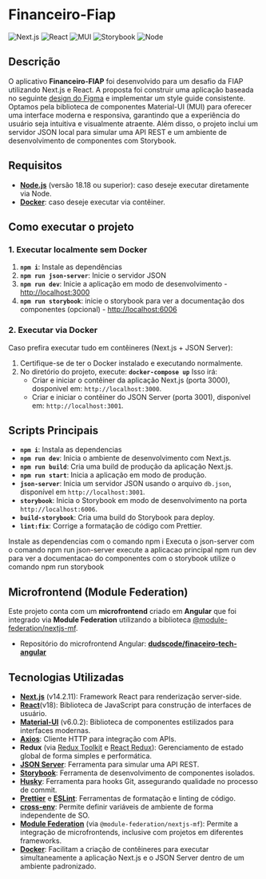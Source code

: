 # Financeiro-Fiap

![Next.js](https://img.shields.io/badge/Next.js-14.2.11-blue) ![React](https://img.shields.io/badge/React-18-blue)
![MUI](https://img.shields.io/badge/MUI-6.0.2-0073e6) ![Storybook](https://img.shields.io/badge/Storybook-8.2.9-ff4785)
![Node](https://img.shields.io/badge/Node-18.18-417e38)

## Descrição

O aplicativo **Financeiro-FIAP** foi desenvolvido para um desafio da FIAP utilizando Next.js e React. A proposta foi
construir uma aplicação baseada no seguinte
[design do Figma](https://www.figma.com/design/ns5TC3X5Xr8V7I3LYKg9KA/Projeto-Financeiro?node-id=503-4264&node-type=canvas)
e implementar um style guide consistente. Optamos pela biblioteca de componentes Material-UI (MUI) para oferecer uma
interface moderna e responsiva, garantindo que a experiência do usuário seja intuitiva e visualmente atraente. Além
disso, o projeto inclui um servidor JSON local para simular uma API REST e um ambiente de desenvolvimento de componentes
com Storybook.

## Requisitos

- [**Node.js**](https://nodejs.org/en) (versão 18.18 ou superior): caso deseje executar diretamente via Node.
- [**Docker**](https://docs.docker.com/): caso deseje executar via contêiner.

## Como executar o projeto

### 1. Executar localmente sem Docker

1. **`npm i`**: Instale as dependências
2. **`npm run json-server`**: Inicie o servidor JSON
3. **`npm run dev`**: Inicie a aplicação em modo de desenvolvimento - <http://localhost:3000>
4. **`npm run storybook`**: inicie o storybook para ver a documentação dos componentes (opcional) -
   <http://localhost:6006>

### 2. Executar via Docker

Caso prefira executar tudo em contêineres (Next.js + JSON Server):

1. Certifique-se de ter o Docker instalado e executando normalmente.
2. No diretório do projeto, execute: **`docker-compose up`** Isso irá:
   - Criar e iniciar o contêiner da aplicação Next.js (porta 3000), dosponivel em: `http://localhost:3000`.
   - Criar e iniciar o contêiner do JSON Server (porta 3001), disponível em: `http://localhost:3001`.

## Scripts Principais

- **`npm i`**: Instala as dependencias
- **`npm run dev`**: Inicia o ambiente de desenvolvimento com Next.js.
- **`npm run build`**: Cria uma build de produção da aplicação Next.js.
- **`npm run start`**: Inicia a aplicação em modo de produção.
- **`json-server`**: Inicia um servidor JSON usando o arquivo `db.json`, disponível em `http://localhost:3001`.
- **`storybook`**: Inicia o Storybook em modo de desenvolvimento na porta `http://localhost:6006`.
- **`build-storybook`**: Cria uma build do Storybook para deploy.
- **`lint:fix`**: Corrige a formatação de código com Prettier.

Instale as dependencias com o comando npm i Executa o json-server com o comando npm run json-server execute a aplicacao
principal npm run dev para ver a documentacao do componentes com o storybook utilize o comando npm run storybook

## Microfrontend (Module Federation)

Este projeto conta com um **microfrontend** criado em **Angular** que foi integrado via **Module Federation** utilizando
a biblioteca [@module-federation/nextjs-mf](https://www.npmjs.com/package/@module-federation/nextjs-mf).

- Repositório do microfrontend Angular:
  [**dudscode/finaceiro-tech-angular**](https://github.com/dudscode/finaceiro-tech-angular)

## Tecnologias Utilizadas

- [**Next.js**](https://nextjs.org/) (v14.2.11): Framework React para renderização server-side.
- [**React**](https://react.dev/)(v18): Biblioteca de JavaScript para construção de interfaces de usuário.
- [**Material-UI**](https://mui.com/) (v6.0.2): Biblioteca de componentes estilizados para interfaces modernas.
- [**Axios**](https://axios-http.com/ptbr/docs/intro): Cliente HTTP para integração com APIs.
- **Redux** (via [Redux Toolkit](https://redux-toolkit.js.org/) e [React Redux](https://react-redux.js.org/)):
  Gerenciamento de estado global de forma simples e performática.
- [**JSON Server**](https://github.com/typicode/json-server): Ferramenta para simular uma API REST.
- [**Storybook**](https://storybook.js.org/): Ferramenta de desenvolvimento de componentes isolados.
- [**Husky**](https://github.com/typicode/husky#readme): Ferramenta para hooks Git, assegurando qualidade no processo de
  commit.
- [**Prettier**](https://prettier.io/) e [**ESLint**](https://eslint.org/): Ferramentas de formatação e linting de
  código.
- [**cross-env**](https://www.npmjs.com/package/cross-env): Permite definir variáveis de ambiente de forma independente
  de SO.
- [**Module Federation**](https://webpack.js.org/concepts/module-federation/) (via `@module-federation/nextjs-mf`):
  Permite a integração de microfrontends, inclusive com projetos em diferentes frameworks.
- [**Docker**](https://docs.docker.com/): Facilitam a criação de contêineres para executar simultaneamente a aplicação
  Next.js e o JSON Server dentro de um ambiente padronizado.
